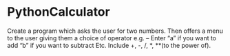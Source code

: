 # PythonCalculator
Create a program which asks the user for two numbers. Then offers a menu to the user giving them a choice of operator
e.g. – Enter “a” if you want to add “b” if you want to subtract Etc.
Include +, -, /, *, **(to the power of).
